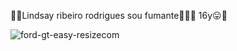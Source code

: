 👺🤙Lindsay ribeiro rodrigues
sou fumante🥴😶‍🌫️
16y😛🤟

![ford-gt-easy-resizecom](https://github.com/user-attachments/assets/84332ffe-059e-484b-8c75-cc0da5c75dd8)
